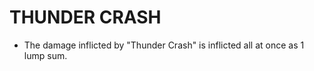 # THUNDER CRASH

*   The damage inflicted by "Thunder Crash" is inflicted all at once as 1 lump sum.
